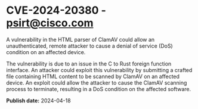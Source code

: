 # CVE-2024-20380 - psirt@cisco.com

A vulnerability in the HTML parser of ClamAV could allow an unauthenticated, remote attacker to cause a denial of service (DoS) condition on an affected device.
The vulnerability is due to an issue in the C to Rust foreign function interface. An attacker could exploit this vulnerability by submitting a crafted file containing HTML content to be scanned by ClamAV on an affected device. An exploit could allow the attacker to cause the ClamAV scanning process to terminate, resulting in a DoS condition on the affected software.

**Publish date:** 2024-04-18
